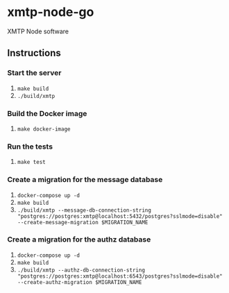 # xmtp-node-go

XMTP Node software

## Instructions

### Start the server

1. `make build`
2. `./build/xmtp`

### Build the Docker image

1. `make docker-image`

### Run the tests

1. `make test`

### Create a migration for the message database

1. `docker-compose up -d`
2. `make build`
3. `./build/xmtp --message-db-connection-string "postgres://postgres:xmtp@localhost:5432/postgres?sslmode=disable" --create-message-migration $MIGRATION_NAME`

### Create a migration for the authz database

1. `docker-compose up -d`
2. `make build`
3. `./build/xmtp --authz-db-connection-string "postgres://postgres:xmtp@localhost:6543/postgres?sslmode=disable" --create-authz-migration $MIGRATION_NAME`
